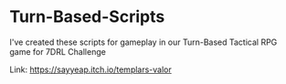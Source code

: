 # Turn-Based-Scripts
I've created these scripts for gameplay in our Turn-Based Tactical RPG game for 7DRL Challenge

Link: https://sayyeap.itch.io/templars-valor




